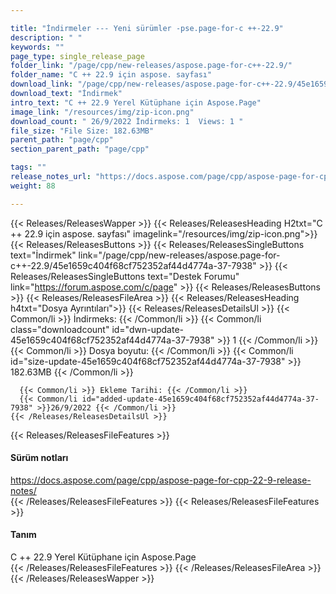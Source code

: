 ```yaml
---

title: "İndirmeler --- Yeni sürümler -pse.page-for-c ++-22.9"
description: " "
keywords: ""
page_type: single_release_page
folder_link: "/page/cpp/new-releases/aspose.page-for-c++-22.9/"
folder_name: "C ++ 22.9 için aspose. sayfası"
download_link: "/page/cpp/new-releases/aspose.page-for-c++-22.9/45e1659c404f68cf752352af44d4774a-37-7938"
download_text: "İndirmek"
intro_text: "C ++ 22.9 Yerel Kütüphane için Aspose.Page"
image_link: "/resources/img/zip-icon.png"
download_count: " 26/9/2022 İndirmeks: 1  Views: 1 "
file_size: "File Size: 182.63MB"
parent_path: "page/cpp"
section_parent_path: "page/cpp"

tags: ""
release_notes_url: "https://docs.aspose.com/page/cpp/aspose-page-for-cpp-22-9-release-notes/"
weight: 88

---
```


{{< Releases/ReleasesWapper >}}
  {{< Releases/ReleasesHeading H2txt="C ++ 22.9 için aspose. sayfası" imagelink="/resources/img/zip-icon.png">}}
  {{< Releases/ReleasesButtons >}}
    {{< Releases/ReleasesSingleButtons text="İndirmek" link="/page/cpp/new-releases/aspose.page-for-c++-22.9/45e1659c404f68cf752352af44d4774a-37-7938" >}}
    {{< Releases/ReleasesSingleButtons text="Destek Forumu" link="https://forum.aspose.com/c/page" >}}
  {{< Releases/ReleasesButtons >}}
  {{< Releases/ReleasesFileArea >}}
    {{< Releases/ReleasesHeading h4txt="Dosya Ayrıntıları">}}
    {{< Releases/ReleasesDetailsUl >}}
      {{< Common/li >}} İndirmeks: {{< /Common/li >}}
      {{< Common/li class="downloadcount" id="dwn-update-45e1659c404f68cf752352af44d4774a-37-7938" >}} 1 {{< /Common/li >}}
      {{< Common/li >}} Dosya boyutu: {{< /Common/li >}}
      {{< Common/li id="size-update-45e1659c404f68cf752352af44d4774a-37-7938" >}} 182.63MB {{< /Common/li >}}

      {{< Common/li >}} Ekleme Tarihi: {{< /Common/li >}}
      {{< Common/li id="added-update-45e1659c404f68cf752352af44d4774a-37-7938" >}}26/9/2022 {{< /Common/li >}}
    {{< /Releases/ReleasesDetailsUl >}}

  {{< Releases/ReleasesFileFeatures >}}
      <h4>Sürüm notları</h4><div><a href='https://docs.aspose.com/page/cpp/aspose-page-for-cpp-22-9-release-notes/'>https://docs.aspose.com/page/cpp/aspose-page-for-cpp-22-9-release-notes/</a></div>
  {{< /Releases/ReleasesFileFeatures >}}
  {{< Releases/ReleasesFileFeatures >}}
      <h4>Tanım</h4><div class="HTMLDescription">C ++ 22.9 Yerel Kütüphane için Aspose.Page</div>
  {{< /Releases/ReleasesFileFeatures >}}
 {{< /Releases/ReleasesFileArea >}}
{{< /Releases/ReleasesWapper >}}


